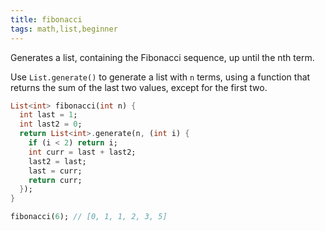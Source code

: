 ```yaml
---
title: fibonacci
tags: math,list,beginner
---
```


Generates a list, containing the Fibonacci sequence, up until the nth term.

Use `List.generate()` to generate a list with `n` terms, using a function that returns the sum of the last two values, except for the first two.

```dart
List<int> fibonacci(int n) {
  int last = 1;
  int last2 = 0;
  return List<int>.generate(n, (int i) {
    if (i < 2) return i;
    int curr = last + last2;
    last2 = last;
    last = curr;
    return curr;
  });
}
```

```dart
fibonacci(6); // [0, 1, 1, 2, 3, 5]
```
